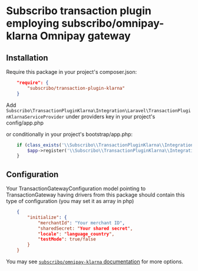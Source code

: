 # Subscribo transaction plugin employing subscribo/omnipay-klarna Omnipay gateway

## Installation

Require this package in your project's composer.json:

```json
    "require": {
        "subscribo/transaction-plugin-klarna"
    }
```

Add `Subscribo\TransactionPluginKlarna\Integration\Laravel\TransactionPluginKlarnaServiceProvider` under providers key
in your project's config/app.php

or conditionally in your project's bootstrap/app.php:

```php
    if (class_exists('\\Subscribo\\TransactionPluginKlarna\\Integration\\Laravel\\TransactionPluginKlarnaServiceProvider')) {
        $app->register('\\Subscribo\\TransactionPluginKlarna\\Integration\\Laravel\\TransactionPluginKlarnaServiceProvider')
    }
```

## Configuration

Your TransactionGatewayConfiguration model pointing to TransactionGateway having drivers from this package should
contain this type of configuration (you may set it as array in php)

```json
    {
        "initialize": {
            "merchantId": "Your merchant ID",
            "sharedSecret: "Your shared secret",
            "locale": "language_country",
            "testMode": true/false
        }
    }
```

You may see [`subscribo/omnipay-klarna` documentation](https://github.com/Subscribo/omnipay-klarna) for more options.
